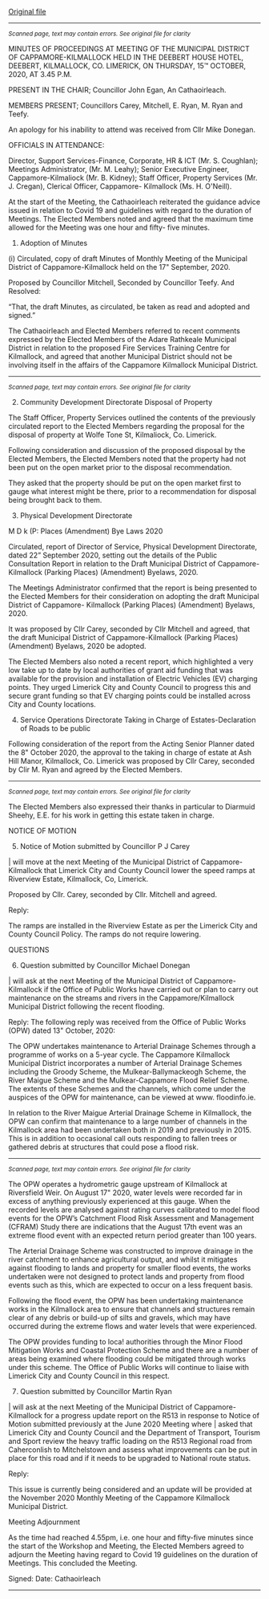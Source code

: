 [Original file](https://www.limerick.ie/sites/default/files/media/documents/2020-11/03-minutes-monthly-md-meeting-15-10-20.pdf)

---
*<small>Scanned page, text may contain errors. See original file for clarity</small>*  

MINUTES OF PROCEEDINGS AT MEETING OF THE MUNICIPAL
DISTRICT OF CAPPAMORE-KILMALLOCK HELD IN THE DEEBERT
HOUSE HOTEL, DEEBERT, KILMALLOCK, CO. LIMERICK, ON
THURSDAY, 15™ OCTOBER, 2020, AT 3.45 P.M.

PRESENT IN THE CHAIR;
Councillor John Egan, An Cathaoirleach.

MEMBERS PRESENT;
Councillors Carey, Mitchell, E. Ryan, M. Ryan and Teefy.

An apology for his inability to attend was received from Cllr Mike Donegan.

OFFICIALS IN ATTENDANCE:

Director, Support Services-Finance, Corporate, HR & ICT (Mr. S. Coughlan); Meetings
Administrator, (Mr. M. Leahy); Senior Executive Engineer, Cappamore-Kilmaliock (Mr. B.
Kidney); Staff Officer, Property Services (Mr. J. Cregan), Clerical Officer, Cappamore-
Kilmallock (Ms. H. O'Neill).

At the start of the Meeting, the Cathaoirleach reiterated the guidance advice issued in relation
to Covid 19 and guidelines with regard to the duration of Meetings. The Elected Members
noted and agreed that the maximum time allowed for the Meeting was one hour and fifty-
five minutes.

1. Adoption of Minutes

(i) Circulated, copy of draft Minutes of Monthly Meeting of the Municipal District of
Cappamore-Kilmallock held on the 17" September, 2020.

Proposed by Councillor Mitchell,
Seconded by Councillor Teefy.
And Resolved:

“That, the draft Minutes, as circulated, be taken as read and adopted and signed.”

The Cathaoirleach and Elected Members referred to recent comments expressed by the
Elected Members of the Adare Rathkeale Municipal District in relation to the proposed Fire
Services Training Centre for Kilmallock, and agreed that another Municipal District should
not be involving itself in the affairs of the Cappamore Kilmallock Municipal District.


---
*<small>Scanned page, text may contain errors. See original file for clarity</small>*  

2. Community Development Directorate
Disposal of Property

The Staff Officer, Property Services outlined the contents of the previously circulated report
to the Elected Members regarding the proposal for the disposal of property at Wolfe Tone St,
Kilmaliock, Co. Limerick.

Following consideration and discussion of the proposed disposal by the Elected Members, the
Elected Members noted that the property had not been put on the open market prior to the
disposal recommendation.

They asked that the property should be put on the open market first to gauge what interest
might be there, prior to a recommendation for disposal being brought back to them.

3. Physical Development Directorate

M D k (P: Places
(Amendment) Bye Laws 2020

Circulated, report of Director of Service, Physical Development Directorate, dated 22”
September 2020, setting out the details of the Public Consultation Report in relation to the
Draft Municipal District of Cappamore-Kilmallock (Parking Places) (Amendment) Byelaws,
2020.

The Meetings Administrator confirmed that the report is being presented to the Elected
Members for their consideration on adopting the draft Municipal District of Cappamore-
Kilmallock (Parking Places) (Amendment) Byelaws, 2020.

It was proposed by Cllr Carey, seconded by Cllr Mitchell and agreed, that the draft Municipal
District of Cappamore-Kilmallock (Parking Places) (Amendment) Byelaws, 2020 be adopted.

The Elected Members also noted a recent report, which highlighted a very low take up to
date by local authorities of grant aid funding that was available for the provision and
installation of Electric Vehicles (EV) charging points. They urged Limerick City and County
Council to progress this and secure grant funding so that EV charging points could be
installed across City and County locations.

4. Service Operations Directorate
Taking in Charge of Estates-Declaration of Roads to be public

Following consideration of the report from the Acting Senior Planner dated the 8" October
2020, the approval to the taking in charge of estate at Ash Hill Manor, Kilmallock, Co. Limerick
was proposed by Cllr Carey, seconded by Clir M. Ryan and agreed by the Elected Members.


---
*<small>Scanned page, text may contain errors. See original file for clarity</small>*  

The Elected Members also expressed their thanks in particular to Diarmuid Sheehy, E.E. for
his work in getting this estate taken in charge.

NOTICE OF MOTION

5. Notice of Motion submitted by Councillor P J Carey

| will move at the next Meeting of the Municipal District of Cappamore-Kilmallock that
Limerick City and County Council lower the speed ramps at Riverview Estate, Kilmallock, Co,
Limerick.

Proposed by Cllr. Carey, seconded by Cllr. Mitchell and agreed.

Reply:

The ramps are installed in the Riverview Estate as per the Limerick City and County Council
Policy. The ramps do not require lowering.

QUESTIONS

6. Question submitted by Councillor Michael Donegan

| will ask at the next Meeting of the Municipal District of Cappamore-Kilmallock if the Office
of Public Works have carried out or plan to carry out maintenance on the streams and rivers
in the Cappamore/Kilmallock Municipal District following the recent flooding.

Reply:
The following reply was received from the Office of Public Works (OPW) dated 13" October,
2020:

The OPW undertakes maintenance to Arterial Drainage Schemes through a programme of
works on a 5-year cycle. The Cappamore Kilmallock Municipal District incorporates a number
of Arterial Drainage Schemes including the Groody Scheme, the Mulkear-Ballymackeogh
Scheme, the River Maigue Scheme and the Mulkear-Cappamore Flood Relief Scheme. The
extents of these Schemes and the channels, which come under the auspices of the OPW for
maintenance, can be viewed at www. floodinfo.ie.

In relation to the River Maigue Arterial Drainage Scheme in Kilmallock, the OPW can confirm
that maintenance to a large number of channels in the Kilmallock area had been undertaken
both in 2019 and previously in 2015. This is in addition to occasional call outs responding to
fallen trees or gathered debris at structures that could pose a flood risk.


---
*<small>Scanned page, text may contain errors. See original file for clarity</small>*  

The OPW operates a hydrometric gauge upstream of Kilmallock at Riversfield Weir. On August
17" 2020, water levels were recorded far in excess of anything previously experienced at this
gauge. When the recorded levels are analysed against rating curves calibrated to model flood
events for the OPW’s Catchment Flood Risk Assessment and Management (CFRAM) Study
there are indications that the August 17th event was an extreme flood event with an expected
return period greater than 100 years.

The Arterial Drainage Scheme was constructed to improve drainage in the river catchment to
enhance agricultural output, and whilst it mitigates against flooding to lands and property for
smaller flood events, the works undertaken were not designed to protect lands and property
from flood events such as this, which are expected to occur on a less frequent basis.

Following the flood event, the OPW has been undertaking maintenance works in the
Kilmallock area to ensure that channels and structures remain clear of any debris or build-up
of silts and gravels, which may have occurred during the extreme flows and water levels that
were experienced.

The OPW provides funding to loca! authorities through the Minor Flood Mitigation Works and
Coastal Protection Scheme and there are a number of areas being examined where flooding
could be mitigated through works under this scheme. The Office of Public Works will continue
to liaise with Limerick City and County Council in this respect.

7. Question submitted by Councillor Martin Ryan

| will ask at the next Meeting of the Municipal District of Cappamore-Kilmallock for a
progress update report on the R513 in response to Notice of Motion submitted previously at
the June 2020 Meeting where | asked that Limerick City and County Council and the
Department of Transport, Tourism and Sport review the heavy traffic loading on the R513
Regional road from Caherconlish to Mitchelstown and assess what improvements can be
put in place for this road and if it needs to be upgraded to National route status.

Reply:

This issue is currently being considered and an update will be provided at the November
2020 Monthly Meeting of the Cappamore Kilmallock Municipal District.

Meeting Adjournment

As the time had reached 4.55pm, i.e. one hour and fifty-five minutes since the start of the
Workshop and Meeting, the Elected Members agreed to adjourn the Meeting having regard
to Covid 19 guidelines on the duration of Meetings. This concluded the Meeting.

Signed: Date:
Cathaoirleach


---
